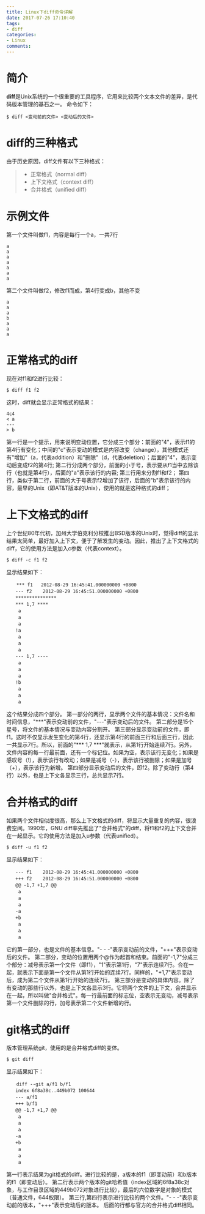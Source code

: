 ```yaml
---
title: Linux下diff命令详解
date: 2017-07-26 17:10:40
tags:
- diff
categories:
- Linux
comments:
---
```


# 简介

**diff**是Unix系统的一个很重要的工具程序，它用来比较两个文本文件的差异，是代码版本管理的基石之一。
命令如下：
```buildoutcfg
$ diff <变动前的文件> <变动后的文件>
```

# diff的三种格式

由于历史原因，diff文件有以下三种格式：
> * 正常格式（normal diff）
> * 上下文格式（context diff）
> * 合并格式（unified diff）

# 示例文件
第一个文件叫做f1，内容是每行一个a，一共7行
```buildoutcfg
a
a
a
a
a
a
a
```
第二个文件叫做f2，修改f1而成，第4行变成b，其他不变
```buildoutcfg
a
a
a
b
a
a
a
```

# 正常格式的diff

现在对f1和f2进行比较：
```buildoutcfg
$ diff f1 f2
```
这时，diff就会显示正常格式的结果：
```buildoutcfg
4c4
< a
---
> b
```
第一行是一个提示，用来说明变动位置，它分成三个部分：前面的"4"，表示f1的第4行有变化；中间的"c"表示变动的模式是内容改变（change），其他模式还有"增加"（a，代表addition）和"删除"（d，代表deletion）；后面的"4"，表示变动后变成f2的第4行;
第二行分成两个部分，前面的小于号，表示要从f1当中去除该行（也就是第4行），后面的"a"表示该行的内容;
第三行用来分割f1和f2；
第四行，类似于第二行，前面的大于号表示f2增加了该行，后面的"b"表示该行的内容，最早的Unix（即AT&T版本的Unix），使用的就是这种格式的diff；

# 上下文格式的diff

上个世纪80年代初，加州大学伯克利分校推出BSD版本的Unix时，觉得diff的显示结果太简单，最好加入上下文，便于了解发生的变动。因此，推出了上下文格式的diff，它的使用方法是加入c参数（代表context）。
```buildoutcfg
$ diff -c f1 f2
```
显示结果如下：
```
　  *** f1	2012-08-29 16:45:41.000000000 +0800
　　--- f2	2012-08-29 16:45:51.000000000 +0800
　　***************
　　*** 1,7 ****
　　 a
　　 a
　　 a
　　!a
　　 a
　　 a
　　 a
　　--- 1,7 ----
　　 a
　　 a
　　 a
　　!b
　　 a
　　 a
　　 a
```
这个结果分成四个部分。
第一部分的两行，显示两个文件的基本情况：文件名和时间信息，"\*\*\*"表示变动前的文件，"---"表示变动后的文件。
第二部分是15个星号，将文件的基本情况与变动内容分割开。
第三部分显示变动前的文件，即f1。这时不仅显示发生变化的第4行，还显示第4行的前面三行和后面三行，因此一共显示7行。所以，前面的"\*\*\* 1,7 \*\*\*"就表示，从第1行开始连续7行。另外，文件内容的每一行最前面，还有一个标记位。如果为空，表示该行无变化；如果是感叹号（!），表示该行有改动；如果是减号（-），表示该行被删除；如果是加号（+），表示该行为新增。
第四部分显示变动后的文件，即f2。除了变动行（第4行）以外，也是上下文各显示三行，总共显示7行。

# 合并格式的diff
如果两个文件相似度很高，那么上下文格式的diff，将显示大量重复的内容，很浪费空间。1990年，GNU diff率先推出了"合并格式"的diff，将f1和f2的上下文合并在一起显示。它的使用方法是加入u参数（代表unified）。
```buildoutcfg
$ diff -u f1 f2
```
显示结果如下：
```buildoutcfg
　　--- f1	2012-08-29 16:45:41.000000000 +0800
　　+++ f2	2012-08-29 16:45:51.000000000 +0800
　　@@ -1,7 +1,7 @@
　　 a
　　 a
　　 a
　　-a
　　+b
　　 a
　　 a
　　 a
```
它的第一部分，也是文件的基本信息。"- - -"表示变动前的文件，"+++"表示变动后的文件。
第二部分，变动的位置用两个@作为起首和结束。前面的"-1,7"分成三个部分：减号表示第一个文件（即f1），"1"表示第1行，"7"表示连续7行。合在一起，就表示下面是第一个文件从第1行开始的连续7行。同样的，"+1,7"表示变动后，成为第二个文件从第1行开始的连续7行。
第三部分是变动的具体内容。除了有变动的那些行以外，也是上下文各显示3行。它将两个文件的上下文，合并显示在一起，所以叫做"合并格式"。每一行最前面的标志位，空表示无变动，减号表示第一个文件删除的行，加号表示第二个文件新增的行。

# git格式的diff

版本管理系统git，使用的是合并格式diff的变体。
```buildoutcfg
$ git diff
```
显示结果如下：
```buildoutcfg
　  diff --git a/f1 b/f1
　　index 6f8a38c..449b072 100644
　　--- a/f1
　　+++ b/f1
　　@@ -1,7 +1,7 @@
　　 a
　　 a
　　 a
　　-a
　　+b
　　 a
　　 a
　　 a
```
第一行表示结果为git格式的diff。进行比较的是，a版本的f1（即变动前）和b版本的f1（即变动后）。
第二行表示两个版本的git哈希值（index区域的6f8a38c对象，与工作目录区域的449b072对象进行比较），最后的六位数字是对象的模式（普通文件，644权限）。
第三行,第四行表示进行比较的两个文件。"- - -"表示变动前的版本，"+++"表示变动后的版本。
后面的行都与官方的合并格式diff相同。
